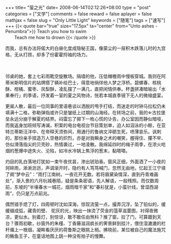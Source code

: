 +++
title= "萤之光"
date= 2008-06-14T02:12:26+08:00
type = "post"
categories = ["文学"]
comments = false
reward = false
aplayer = false
mathjax = false
slug = "Only Little Light"
keywords = ["随笔"]
tags = ["速写"]
+++
{{< quote bar="true" size="17.5px"  ta="center" from="Unto ashes -Penumbra">}}
Teach you how to swim<br>　　Teach me how to drown
{{< /quote >}}

而我，总有办法将偌大的白昼化度成隐秘王国，像蒙尘的一屉积木跌落儿时的九宫格，无从打捞，却多了份霍霍捋袖的场力。
<!--more-->　
邻桌的她，套上七彩雨靴空旋散场。隔墙的他，压低帽檐雨中慢板穿城。我则在阿蒂米斯明信片的站牌撘了辆补给巴士，得意地徜徉他人梦之浮桥。碧螺春、核桃酥、柑橘、蜜枣、凤梨酥，凌乱摆了一满几，直把闲情供奉。杯盏拼凑暗喻出「水果奉行」的季语，抒发着一室的夏之风物诗，恍若本城直季镜下无人的微缩盛宴。

更阑人散，最后一位同事的里语巷谈以洒脱的甩手打结，而迷走的时钟马拉松仍未填满十二格，弥勒弹指或许只是皱纸上过期的山海经。在转场之前，我的古拉堡垒永远分崩于解夏的结界。闷雷忘了掷下一枚心慌的讣告，办公室因而静似暗哑，而我返身加班倾写涛澜，积案的电台电视台节目策划单，迫人如泅泳的小鲸，在亚特兰蒂斯汪洋中、在帝释天须弥间，用通行的鲁纳文淬砺生死，喷薄哀乐。讽刺的，那份亲手捏造万人空巷的炽烈，亦是对我瞬身之术的嘲笑，握得住、攥不牢、仿似滑落指尖的贝壳砂，热情袭过，一地凌散。我绵延四时的梅子雨季，在浓火呛烟的葱爆中途失火、沦陷，如冷水冷锅上焦浮的葱末，黏嗒嗒。

灼目的乳白落地灯犹如一束午夜优昙，渗出琥珀香。窗风正细，外面洒了一小夜的珂碎雨，淅淅沥沥，声调渐开时，隐约有人笃笃喊门，忽然无由地，忆起王江宁填了阕“梦中云”："雨打江南树。一夜花开无数。若将眉黛染情深，直到丹青难画处”，渐入景的六月杭城巷陌，疑是条条密语，先人解语，一般残照。而仅数周前，东坡的“半壕春水一城花，烟雨暗千家”和“春衫犹是，小蛮针线，曾湿西湖雨”，仍只是万点前兆。

偶然错手熄了灯，四周顿时沈如深海，惊现流萤一点，撮弄沉浮，坠了铅似的，缓缓缀成弧，藏青的壁、 驼灰的光，映出一抹烫了荧金的菹草滋蔓图，衬得夜微凉，更似水。别着灯，别惊讶，敢不敢任由煞科？推了窗，拉了门，可算踱到天台？骤雨初歇，纱窗外的朱槿、丁香藤滋润疯长的霁景鲜到挂汁，偎住湿漉漉的栏杆煝上一根烟，凝眸看厌厌的荷鲁斯之眼挑上梢。拂晓前，某位被自己的魔法施咒的鲔鱼王子，在童话地图上跳一种没有拍子的慢舞。

